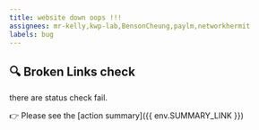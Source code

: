 ```yaml
---
title: website down oops !!!
assignees: mr-kelly,kwp-lab,BensonCheung,paylm,networkhermit
labels: bug
---
```


## 🔍 Broken Links check

there are status check fail.

👉 Please see the [action summary]({{ env.SUMMARY_LINK }})